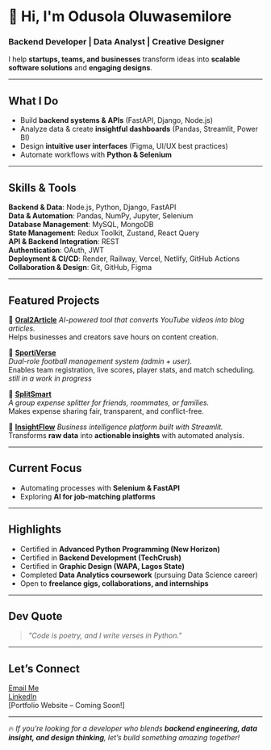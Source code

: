 # 👋 Hi, I'm Odusola Oluwasemilore  

### **Backend Developer | Data Analyst | Creative Designer**  
I help **startups, teams, and businesses** transform ideas into **scalable software solutions** and **engaging designs**.  

---

## What I Do
- Build **backend systems & APIs** (FastAPI, Django, Node.js)  
- Analyze data & create **insightful dashboards** (Pandas, Streamlit, Power BI)  
- Design **intuitive user interfaces** (Figma, UI/UX best practices)  
- Automate workflows with **Python & Selenium**  

---

## Skills & Tools  

**Backend & Data**: Node.js, Python, Django, FastAPI  
**Data & Automation**: Pandas, NumPy, Jupyter, Selenium  
**Database Management**: MySQL, MongoDB  
**State Management**: Redux Toolkit, Zustand, React Query  
**API & Backend Integration**: REST  
**Authentication**: OAuth, JWT  
**Deployment & CI/CD**: Render, Railway, Vercel, Netlify, GitHub Actions  
**Collaboration & Design**: Git, GitHub, Figma  

---

## Featured Projects  

🔹 [**Oral2Article**](https://github.com/SODUSOLA/Oral2Article.git)
*AI-powered tool that converts YouTube videos into blog articles.*  
 Helps businesses and creators save hours on content creation.  

🔹 [**SportiVerse**](https://github.com/SODUSOLA/SportiVerse)  
*Dual-role football management system (admin + user).*  
 Enables team registration, live scores, player stats, and match scheduling.
 _still in a work in progress_

🔹 [**SplitSmart**](https://github.com/SODUSOLA/SplitSmart-Project.git)  
*A group expense splitter for friends, roommates, or families.*  
 Makes expense sharing fair, transparent, and conflict-free.  

🔹 [**InsightFlow**](https://github.com/SODUSOLA/InsightFlow.git)
*Business intelligence platform built with Streamlit.*  
 Transforms **raw data** into **actionable insights** with automated analysis.  

---

## Current Focus
- Automating processes with **Selenium & FastAPI**  
- Exploring **AI for job-matching platforms**  

---

## Highlights
- Certified in **Advanced Python Programming (New Horizon)**  
- Certified in **Backend Development (TechCrush)**
- Certified in **Graphic Design (WAPA, Lagos State)** 
- Completed **Data Analytics coursework** (pursuing Data Science career)  
- Open to **freelance gigs, collaborations, and internships**  

---

## Dev Quote
> *"Code is poetry, and I write verses in Python."*  

---

## Let’s Connect
[Email Me](mailto:odusolasemilore@gmail.com)  
[LinkedIn](https://www.linkedin.com/in/oluwasemilore-odusola-5444a8336)  
[Portfolio Website – Coming Soon!]  

---

🔥 *If you’re looking for a developer who blends **backend engineering, data insight, and design thinking**, let’s build something amazing together!*  
